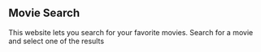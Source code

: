 ## Movie Search
This website lets you search for your favorite movies.
Search for a movie and select one of the results
